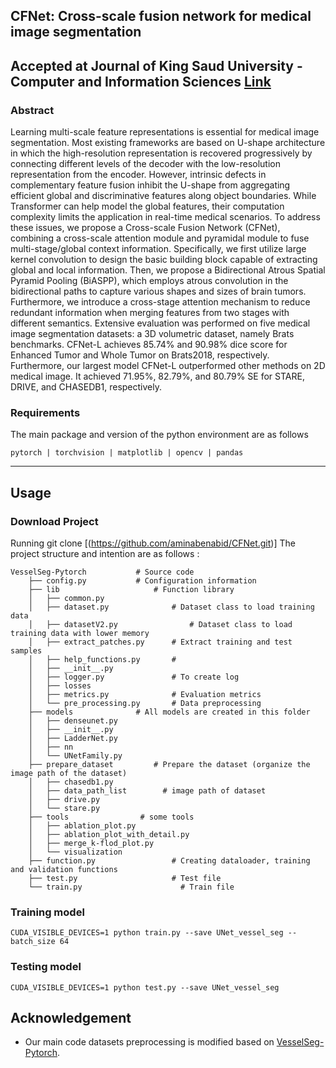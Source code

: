 ## CFNet: Cross-scale fusion network for medical image segmentation 

## Accepted at Journal of King Saud University - Computer and Information Sciences [Link](https://www.sciencedirect.com/science/article/pii/S131915782400212X)

### Abstract
Learning multi-scale feature representations is essential for medical image segmentation. Most existing frameworks
are based on U-shape architecture in which the high-resolution representation is recovered progressively by connecting
different levels of the decoder with the low-resolution representation from the encoder. However, intrinsic defects
in complementary feature fusion inhibit the U-shape from aggregating efficient global and discriminative features along
object boundaries. While Transformer can help model the global features, their computation complexity limits the application
in real-time medical scenarios. To address these issues, we propose a Cross-scale Fusion Network (CFNet), combining a 
cross-scale attention module and pyramidal module to fuse multi-stage/global context information. Specifically, we first 
utilize large kernel convolution to design the basic building block capable of extracting global and local information. 
Then, we propose a Bidirectional Atrous Spatial Pyramid Pooling (BiASPP), which employs atrous convolution in the bidirectional 
paths to capture various shapes and sizes of brain tumors. Furthermore, we introduce a cross-stage attention mechanism to reduce
redundant information when merging features from two stages with different semantics. Extensive evaluation was performed on five
medical image segmentation datasets: a 3D volumetric dataset, namely Brats benchmarks. CFNet-L achieves 85.74% and 90.98% dice score
for Enhanced Tumor and Whole Tumor on Brats2018, respectively. Furthermore, our largest model CFNet-L outperformed other
methods on 2D medical image. It achieved 71.95%, 82.79%, and 80.79% SE for STARE, DRIVE, and CHASEDB1, respectively.
### Requirements  
The main package and version of the python environment are as follows
```
pytorch | torchvision | matplotlib | opencv | pandas 
```      
---  
## Usage 
###  Download Project 

Running  git clone [(https://github.com/aminabenabid/CFNet.git)] 
The project structure and intention are as follows : 
```
VesselSeg-Pytorch			# Source code		
    ├── config.py		 	# Configuration information
    ├── lib			            # Function library
    │   ├── common.py
    │   ├── dataset.py		        # Dataset class to load training data
    │   ├── datasetV2.py		        # Dataset class to load training data with lower memory
    │   ├── extract_patches.py		# Extract training and test samples
    │   ├── help_functions.py		# 
    │   ├── __init__.py
    │   ├── logger.py 		        # To create log
    │   ├── losses
    │   ├── metrics.py		        # Evaluation metrics
    │   └── pre_processing.py		# Data preprocessing
    ├── models		        # All models are created in this folder
    │   ├── denseunet.py
    │   ├── __init__.py
    │   ├── LadderNet.py
    │   ├── nn
    │   └── UNetFamily.py
    ├── prepare_dataset	        # Prepare the dataset (organize the image path of the dataset)
    │   ├── chasedb1.py
    │   ├── data_path_list		  # image path of dataset
    │   ├── drive.py
    │   └── stare.py
    ├── tools			     # some tools
    │   ├── ablation_plot.py
    │   ├── ablation_plot_with_detail.py
    │   ├── merge_k-flod_plot.py
    │   └── visualization
    ├── function.py			        # Creating dataloader, training and validation functions 
    ├── test.py			            # Test file
    └── train.py			          # Train file
```

### Training model
```
CUDA_VISIBLE_DEVICES=1 python train.py --save UNet_vessel_seg --batch_size 64
```
### Testing model
```
CUDA_VISIBLE_DEVICES=1 python test.py --save UNet_vessel_seg  
```  

## Acknowledgement
* Our main code datasets preprocessing is modified based on [VesselSeg-Pytorch](https://github.com/lee-zq/VesselSeg-Pytorch).

